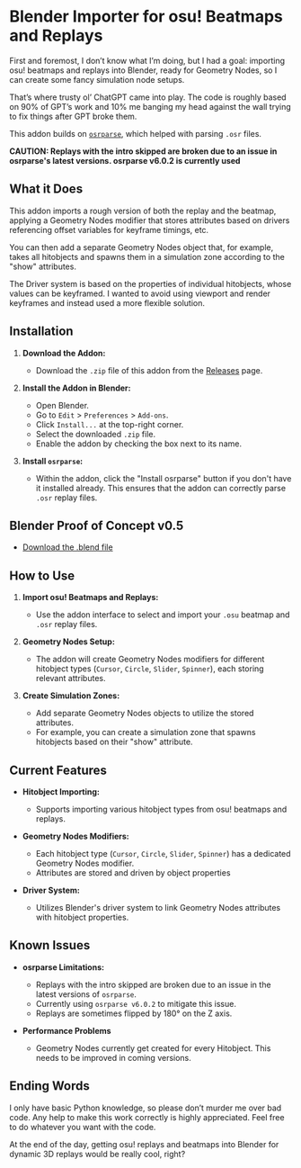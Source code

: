# Blender Importer for osu! Beatmaps and Replays

First and foremost, I don’t know what I’m doing, but I had a goal: importing osu! beatmaps and replays into Blender, ready for Geometry Nodes, so I can create some fancy simulation node setups.

That’s where trusty ol’ ChatGPT came into play. The code is roughly based on 90% of GPT’s work and 10% me banging my head against the wall trying to fix things after GPT broke them.

This addon builds on [`osrparse`](https://github.com/kszlim/osu-replay-parser), which helped with parsing `.osr` files.

**CAUTION: Replays with the intro skipped are broken due to an issue in osrparse's latest versions. osrparse v6.0.2 is currently used**

## What it Does

This addon imports a rough version of both the replay and the beatmap, applying a Geometry Nodes modifier that stores attributes based on drivers referencing offset variables for keyframe timings, etc.

You can then add a separate Geometry Nodes object that, for example, takes all hitobjects and spawns them in a simulation zone according to the "show" attributes.

The Driver system is based on the properties of individual hitobjects, whose values can be keyframed. I wanted to avoid using viewport and render keyframes and instead used a more flexible solution.

## Installation

1. **Download the Addon:**
   - Download the `.zip` file of this addon from the [Releases](https://github.com/wavezz1/import_osu_addon/releases) page.

2. **Install the Addon in Blender:**
   - Open Blender.
   - Go to `Edit` > `Preferences` > `Add-ons`.
   - Click `Install...` at the top-right corner.
   - Select the downloaded `.zip` file.
   - Enable the addon by checking the box next to its name.

3. **Install `osrparse`:**
   - Within the addon, click the "Install osrparse" button if you don't have it installed already. This ensures that the addon can correctly parse `.osr` replay files.

## Blender Proof of Concept v0.5

- [Download the .blend file](blendfile/[blender_4.2]osu_in_blender_proof_of_concept.blend)

## How to Use

1. **Import osu! Beatmaps and Replays:**
   - Use the addon interface to select and import your `.osu` beatmap and `.osr` replay files.

2. **Geometry Nodes Setup:**
   - The addon will create Geometry Nodes modifiers for different hitobject types (`Cursor`, `Circle`, `Slider`, `Spinner`), each storing relevant attributes.

3. **Create Simulation Zones:**
   - Add separate Geometry Nodes objects to utilize the stored attributes.
   - For example, you can create a simulation zone that spawns hitobjects based on their "show" attribute.

## Current Features

- **Hitobject Importing:**
  - Supports importing various hitobject types from osu! beatmaps and replays.
  
- **Geometry Nodes Modifiers:**
  - Each hitobject type (`Cursor`, `Circle`, `Slider`, `Spinner`) has a dedicated Geometry Nodes modifier.
  - Attributes are stored and driven by object properties

- **Driver System:**
  - Utilizes Blender's driver system to link Geometry Nodes attributes with hitobject properties.

## Known Issues

- **osrparse Limitations:**
  - Replays with the intro skipped are broken due to an issue in the latest versions of `osrparse`.
  - Currently using `osrparse v6.0.2` to mitigate this issue.
  - Replays are sometimes flipped by 180° on the Z axis.

- **Performance Problems**
  - Geometry Nodes currently get created for every Hitobject. This needs to be improved in coming versions.

## Ending Words 

I only have basic Python knowledge, so please don’t murder me over bad code. Any help to make this work correctly is highly appreciated. Feel free to do whatever you want with the code.

At the end of the day, getting osu! replays and beatmaps into Blender for dynamic 3D replays would be really cool, right?
